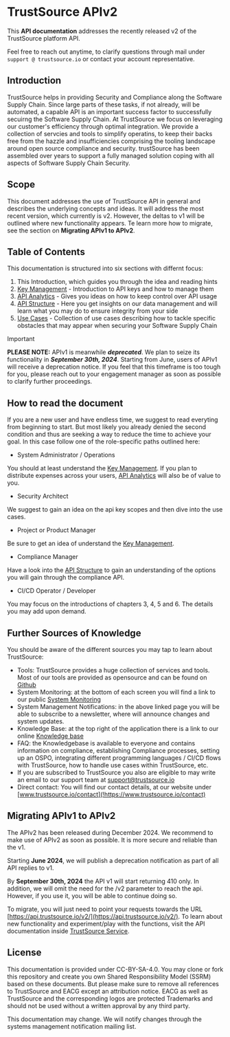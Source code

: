 # TrustSource APIv2

This **API documentation** addresses the recently released v2 of the TrustSource platform API.  

Feel free to reach out anytime, to clarify questions through mail under ```support @ trustsource.io``` or contact your account representative.



## Introduction
TrustSource helps in providing Security and Compliance along the Software Supply Chain. Since large parts of these tasks, if not already, will be automated, a capable API is an important success factor to successfully secuirng the Software Supply Chain. At TrustSource we focus on leveraging our customer's efficiency through optimal integration. We provide a collection of servcies and tools to simplify operatins, to keep their backs free from the hazzle and insufficiencies comprising the tooling landscape around open source compliance and security. trustSource has been assembled over years to support a fully managed solution coping with all aspects of Software Supply Chain Security.   



## Scope
This document addresses the use of TrustSource API in general and describes the underlying concepts and ideas. It will address the most recent version, which currently is v2. However, the deltas to v1 will be outlined where new functionality appears. Te learn more how to migrate, see the section on **Migrating APIv1 to APIv2**.



## Table of Contents

This documentation is structured into six sections with differnt focus:

  1. This Introduction, which guides you through the idea and reading hints
  2. [Key Management](/keymgmt.md) - Introduction to API keys and how to manage them 
  3. [API Analytics](/analytics.md) - Gives you ideas on how to keep control over API usage
  4. [API Structure](/structure.md) - Here you get insights on our data management and will learn what you may do to ensure integrity from your side
  5. [Use Cases](/usecases.md) - Collection of use cases describing how to tackle specific obstacles that may appear when securing your Software Supply Chain 

> [!IMPORTANT]
>
> **PLEASE NOTE:** APIv1 is meanwhile ***deprecated***. We plan to seize its functionality in ***September 30th, 2024***. Starting from June, users of APIv1 will receive a deprecation notice. If you feel that this timeframe is too tough for you, please reach out to your engagement manager as soon as possible to clarify further proceedings.



## How to read the document

If you are a new user and have endless time, we suggest to read everyting from beginning to start. But most likely you already denied the second condition and thus are seeking a way to reduce the time to achieve your goal. In this case follow one of the role-specific paths outlined here:

- System Administrator / Operations 

You should at least understand the [Key Management](/keymgmt.md). If you plan to distribute expenses across your users, [API Analytics](/analytics.md) will also be of value to you.

- Security Architect

We suggest to gain an idea on the api key scopes and then dive into the use cases. 

- Project or Product Manager

Be sure to get an idea of understand the [Key Management](/keymgmt.md).

- Compliance Manager

Have a look into the  [API Structure](/structure.md) to gain an understanding of the options you will gain through the compliance API.

- CI/CD Operator / Developer

You may focus on the introductions of chapters 3, 4, 5 and 6. The details you may add upon demand.



## Further Sources of Knowledge

You should be aware of the different sources you may tap to learn about TrustSource:

- Tools: TrustSource provides a huge collection of services and tools. Most of our tools are provided as opensource and can be found on [Github](!https://github.com/trustsource)
- System Monitoring: at the bottom of each screen you will find a link to our public [System Monitoring](!https://status.trustsource.io)
- System Management Notifications: in the above linked page you will be able to subscribe to a newsletter, where will announce changes and system updates. 
- Knowledge Base: at the top right of the application there is a link to our online [Knowledge base](!https://support.trustsource.io)
- FAQ: the Knowledgebase is available to everyone and contains information on compliance, establishing Compliance processes, setting up an OSPO, integrating different programming languages / CI/CD flows with TrustSource, how to handle use cases within TrustSource, etc.
- If you are subscribed to TrustSource you also are eligible to may write an email to our support team at [support@trustsource.io](mailto:support@trustsource.io)
- Direct contact: You will find our contact details, at our website under [www.trustsource.io/contact](!https://www.trustsource.io/contact)



## Migrating APIv1 to APIv2

The APIv2 has been released during December 2024. We recommend to make use of APIv2 as soon as possible. It is more secure and reliable than the v1. 

Starting **June 2024**, we will publish a deprecation notification as part of all API replies to v1. 

By **September 30th, 2024**  the API v1 will start returning 410 only. In addition, we will omit the need for the /v2 parameter to reach the api. However, if you use it, you will be able to continue doing so. 

To migrate, you will just need to point your requests towards the URL [https://api.trustsource.io/v2/](https://api.trustsource.io/v2/). To learn about new functionality and experiment/play with the functions, visit the API documentation inside [TrustSource Service](https://app.trustsource.io/apidoc-latest).



## License

This documentation is provided under CC-BY-SA-4.0. You may clone or fork this repository and create you own Shared Responsibility Model (SSRM) based on these documents. But please make sure to remove all references to TrustSource and EACG except an attribution notice. EACG as well as TrustSource and the corresponding logos are protected Trademarks and should not be used without a written approval by any third party.

This documentation may change. We will notify changes through the systems management notification mailing list.

